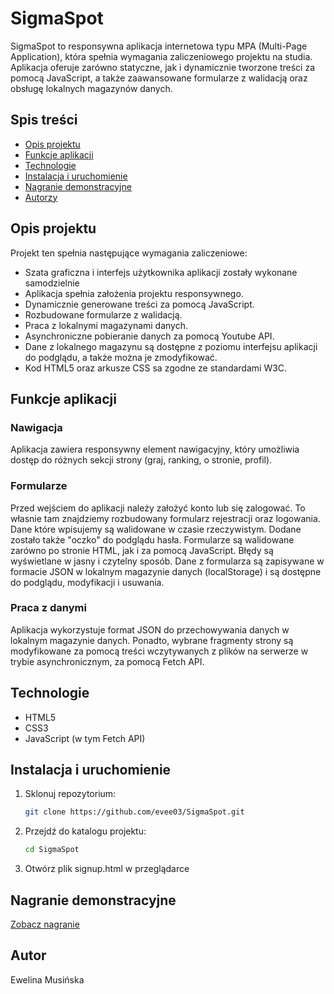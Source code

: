 # SigmaSpot

SigmaSpot to responsywna aplikacja internetowa typu MPA (Multi-Page Application), która spełnia wymagania zaliczeniowego projektu na studia. Aplikacja oferuje zarówno statyczne, jak i dynamicznie tworzone treści za pomocą JavaScript, a także zaawansowane formularze z walidacją oraz obsługę lokalnych magazynów danych.

## Spis treści

- [Opis projektu](#opis-projektu)
- [Funkcje aplikacji](#funkcje-aplikacji)
- [Technologie](#technologie)
- [Instalacja i uruchomienie](#instalacja-i-uruchomienie)
- [Nagranie demonstracyjne](#nagranie-demonstracyjne)
- [Autorzy](#autorzy)

## Opis projektu

Projekt ten spełnia następujące wymagania zaliczeniowe:

- Szata graficzna i interfejs użytkownika aplikacji zostały wykonane samodzielnie
- Aplikacja spełnia założenia projektu responsywnego.
- Dynamicznie generowane treści za pomocą JavaScript.
- Rozbudowane formularze z walidacją.
- Praca z lokalnymi magazynami danych.
- Asynchroniczne pobieranie danych za pomocą Youtube API.
- Dane z lokalnego magazynu są dostępne z poziomu interfejsu aplikacji do podglądu, a także można je zmodyfikować.
- Kod HTML5 oraz arkusze CSS sa zgodne ze standardami W3C.

## Funkcje aplikacji

### Nawigacja

Aplikacja zawiera responsywny element nawigacyjny, który umożliwia dostęp do różnych sekcji strony (graj, ranking, o stronie, profil).

### Formularze

Przed wejściem do aplikacji należy założyć konto lub się zalogować. To własnie tam znajdziemy rozbudowany formularz rejestracji oraz logowania.
Dane które wpisujemy są walidowane w czasie rzeczywistym. Dodane zostało także "oczko" do podglądu hasła.
Formularze są walidowane zarówno po stronie HTML, jak i za pomocą JavaScript. Błędy są wyświetlane w jasny i czytelny sposób. Dane z formularza są zapisywane w formacie JSON w lokalnym magazynie danych (localStorage) i są dostępne do podglądu, modyfikacji i usuwania.

### Praca z danymi

Aplikacja wykorzystuje format JSON do przechowywania danych w lokalnym magazynie danych. Ponadto, wybrane fragmenty strony są modyfikowane za pomocą treści wczytywanych z plików na serwerze w trybie asynchronicznym, za pomocą Fetch API.

## Technologie

- HTML5
- CSS3
- JavaScript (w tym Fetch API)

## Instalacja i uruchomienie

1. Sklonuj repozytorium:
   ```bash
   git clone https://github.com/evee03/SigmaSpot.git

2. Przejdź do katalogu projektu:
   ```bash
   cd SigmaSpot
3. Otwórz plik signup.html w przeglądarce

## Nagranie demonstracyjne

[Zobacz nagranie](https://youtu.be/BqK9dJlV08E)

## Autor

Ewelina Musińska 


